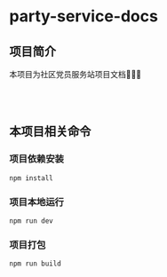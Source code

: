 # party-service-docs

## 项目简介
本项目为社区党员服务站项目文档🚀🚀🚀

</br>
</br>

## 本项目相关命令

### 项目依赖安装
```
npm install
```

### 项目本地运行
```
npm run dev
```

### 项目打包
```
npm run build
```